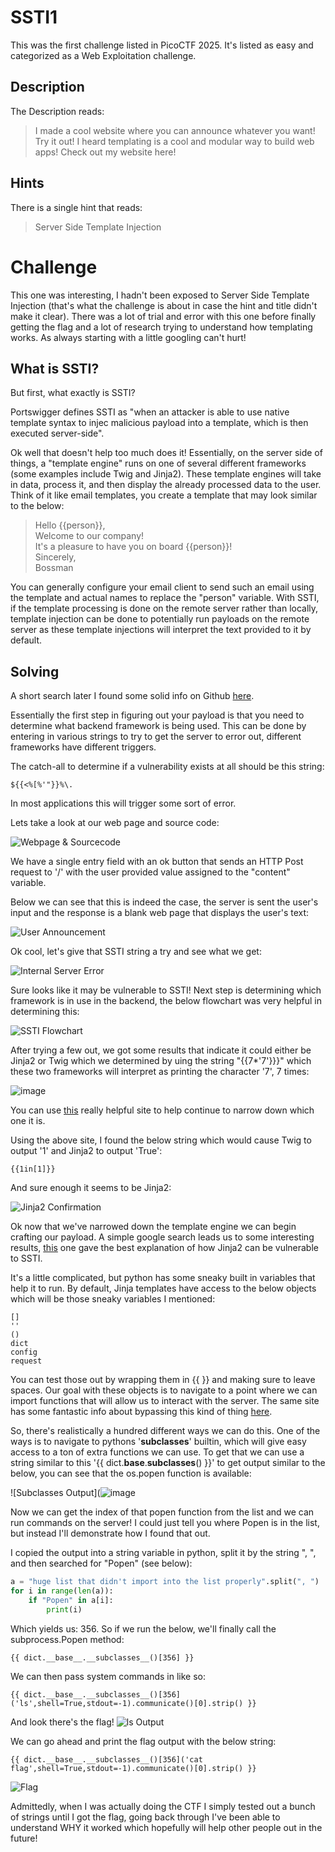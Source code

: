 # SSTI1
This was the first challenge listed in PicoCTF 2025.  It's listed as easy and categorized as a Web Exploitation challenge.

## Description
The Description reads:
> I made a cool website where you can announce whatever you want! Try it out!
> I heard templating is a cool and modular way to build web apps! Check out my website here!
## Hints
There is a single hint that reads:
> Server Side Template Injection

# Challenge
This one was interesting, I hadn't been exposed to Server Side Template Injection (that's what the challenge is about in case the hint and title didn't make it clear).
There was a lot of trial and error with this one before finally getting the flag and a lot of research trying to understand how templating works.  As always starting with a little googling can't hurt!

## What is SSTI?
But first, what exactly is SSTI?

Portswigger defines SSTI as "when an attacker is able to use native template syntax to injec malicious payload into a template, which is then executed server-side".  

Ok well that doesn't help too much does it!  Essentially, on the server side of things, a "template engine" runs on one of several different frameworks (some examples include Twig and Jinja2).  These template engines will take in data, process it, and then display the already processed data to the user.  Think of it like email templates, you create a template that may look similar to the below:

> Hello {{person}},  
> Welcome to our company!  
> It's a pleasure to have you on board {{person}}!  
> Sincerely,  
> Bossman

You can generally configure your email client to send such an email using the template and actual names to replace the "person" variable.  With SSTI, if the template processing is done on the remote server rather than locally, template injection can be done to potentially run payloads on the remote server as these template injections will interpret the text provided to it by default.

## Solving
A short search later I found some solid info on Github [here](https://github.com/swisskyrepo/PayloadsAllTheThings/tree/master/Server%20Side%20Template%20Injection).

Essentially the first step in figuring out your payload is that you need to determine what backend framework is being used.  This can be done by entering in various strings to try to get the server to error out, different frameworks have different triggers.

The catch-all to determine if a vulnerability exists at all should be this string:

```
${{<%[%'"}}%\.
```
In most applications this will trigger some sort of error.

Lets take a look at our web page and source code:

![Webpage & Sourcecode](https://github.com/user-attachments/assets/6c675348-63a2-43ae-ba09-682b6e3d2808)

We have a single entry field with an ok button that sends an HTTP Post request to '/' with the user provided value assigned to the "content" variable.

Below we can see that this is indeed the case, the server is sent the user's input and the response is a blank web page that displays the user's text:

![User Announcement](https://github.com/user-attachments/assets/2ef90560-e49a-457c-831c-fe176092bec8)

Ok cool, let's give that SSTI string a try and see what we get:

![Internal Server Error](https://github.com/user-attachments/assets/5c6e31e2-df6d-462b-809b-f1b2789a8ee0)

Sure looks like it may be vulnerable to SSTI!  Next step is determining which framework is in use in the backend, the below flowchart was very helpful in determining this:

![SSTI Flowchart](https://github.com/user-attachments/assets/8b9f8665-25d2-470d-990c-1ff78cf2658b)

After trying a few out, we got some results that indicate it could either be Jinja2 or Twig which we determined by uing the string "{{7*'7'}}}" which these two frameworks will interpret as printing the character '7', 7 times:

![image](https://github.com/user-attachments/assets/44293168-aefd-4516-acfd-abe06ae8d807)

You can use [this](https://cheatsheet.hackmanit.de/template-injection-table/) really helpful site to help continue to narrow down which one it is.

Using the above site, I found the below string which would cause Twig to output '1' and Jinja2 to output 'True':

```
{{1in[1]}}
```

And sure enough it seems to be Jinja2:

![Jinja2 Confirmation](https://github.com/user-attachments/assets/da0e89b4-3467-4e92-9754-4dd9482f9574)

Ok now that we've narrowed down the template engine we can begin crafting our payload.  A simple google search leads us to some interesting results, [this](https://book.hacktricks.wiki/en/pentesting-web/ssti-server-side-template-injection/jinja2-ssti.html) one gave the best explanation of how Jinja2 can be vulnerable to SSTI.

It's a little complicated, but python has some sneaky built in variables that help it to run.  By default, Jinja templates have access to the below objects which will be those sneaky variables I mentioned:

```
[]
''
()
dict
config
request
```

You can test those out by wrapping them in {{ }} and making sure to leave spaces.  Our goal with these objects is to navigate to a point where we can import functions that will allow us to interact with the server.  The same site has some fantastic info about bypassing this kind of thing [here](https://book.hacktricks.wiki/en/generic-methodologies-and-resources/python/bypass-python-sandboxes/index.html).

So, there's realistically a hundred different ways we can do this.  One of the ways is to navigate to pythons '__subclasses__' builtin, which will give easy access to a ton of extra functions we can use.  To get that we can use a string similar to this '{{ dict.__base__.__subclasses__() }}' to get output similar to the below, you can see that the os.popen function is available:

![Subclasses Output](![image](https://github.com/user-attachments/assets/88265f16-197f-4420-bb90-777bbe2712f7)

Now we can get the index of that popen function from the list and we can run commands on the server!  I could just tell you where Popen is in the list, but instead I'll demonstrate how I found that out.

I copied the output into a string variable in python, split it by the string ", ", and then searched for "Popen" (see below):

``` python
a = "huge list that didn't import into the list properly".split(", ")
for i in range(len(a)):
    if "Popen" in a[i]:
        print(i)
```

Which yields us: 356.  So if we run the below, we'll finally call the subprocess.Popen method:

```
{{ dict.__base__.__subclasses__()[356] }}
```

We can then pass system commands in like so:

```
{{ dict.__base__.__subclasses__()[356]('ls',shell=True,stdout=-1).communicate()[0].strip() }}
```
And look there's the flag!
![ls Output](https://github.com/user-attachments/assets/fe92f76f-5e1c-44ec-85e4-42dd3510350e)

We can go ahead and print the flag output with the below string:

```
{{ dict.__base__.__subclasses__()[356]('cat flag',shell=True,stdout=-1).communicate()[0].strip() }}
```

![Flag](https://github.com/user-attachments/assets/4100f857-4a9b-4dee-83e1-e48254bf0752)

Admittedly, when I was actually doing the CTF I simply tested out a bunch of strings until I got the flag, going back through I've been able to understand WHY it worked which hopefully will help other people out in the future!
